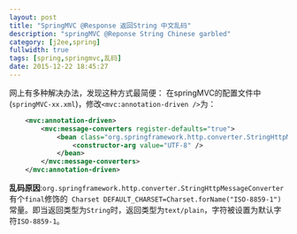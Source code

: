 ```yaml
---
layout: post
title: "SpringMVC @Response 返回String 中文乱码"
description: "springMVC @Reponse String Chinese garbled"
category: [j2ee,spring]
fullwidth: true
tags: [spring,springmvc,乱码]
date: 2015-12-22 18:45:27
---
```

网上有多种解决办法，发现这种方式最简便：
在springMVC的配置文件中(`springMVC-xx.xml`)，修改`<mvc:annotation-driven />`为：

```xml
	<mvc:annotation-driven>
		<mvc:message-converters register-defaults="true">
			<bean class="org.springframework.http.converter.StringHttpMessageConverter">
				<constructor-arg value="UTF-8" />
			</bean>
		</mvc:message-converters>
	</mvc:annotation-driven>
```
**乱码原因**:`org.springframework.http.converter.StringHttpMessageConverter`有个`final`修饰的` Charset DEFAULT_CHARSET=Charset.forName("ISO-8859-1")`常量。即当返回类型为`String`时，返回类型为`text/plain`，字符被设置为默认字符`ISO-8859-1`。
